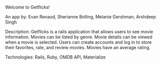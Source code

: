 Welcome to Getflicks!

An app by: Evan Renaud, Sherianne Bolling, Melanie Gershman, Arshdeep Singh

Description: Getflicks is a rails application that allows users to see movie information. Movies can be listed by genre. Movie details can be viewed when a movie is selected. Users can create accounts and log in to store their favorites, rate, and review movies. Movies have an average rating.

Technologies: Rails, Ruby, OMDB API, Materialize
